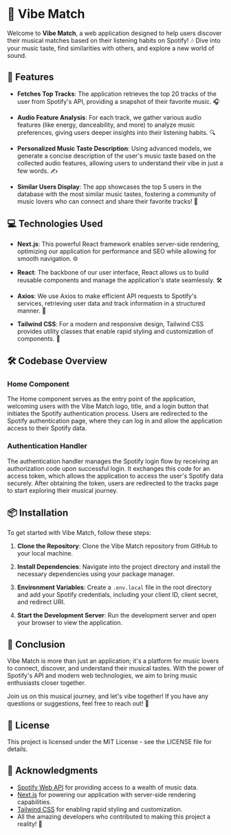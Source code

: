 # 🎵 Vibe Match

Welcome to **Vibe Match**, a web application designed to help users discover their musical matches based on their listening habits on Spotify! 🎶 Dive into your music taste, find similarities with others, and explore a new world of sound.

## 🚀 Features

- **Fetches Top Tracks**: The application retrieves the top 20 tracks of the user from Spotify's API, providing a snapshot of their favorite music. 🎧

- **Audio Feature Analysis**: For each track, we gather various audio features (like energy, danceability, and more) to analyze music preferences, giving users deeper insights into their listening habits. 🔍

- **Personalized Music Taste Description**: Using advanced models, we generate a concise description of the user's music taste based on the collected audio features, allowing users to understand their vibe in just a few words. ✍️

- **Similar Users Display**: The app showcases the top 5 users in the database with the most similar music tastes, fostering a community of music lovers who can connect and share their favorite tracks! 👥

## 💻 Technologies Used

- **Next.js**: This powerful React framework enables server-side rendering, optimizing our application for performance and SEO while allowing for smooth navigation. 🌐

- **React**: The backbone of our user interface, React allows us to build reusable components and manage the application's state seamlessly. 🛠️

- **Axios**: We use Axios to make efficient API requests to Spotify's services, retrieving user data and track information in a structured manner. 📡

- **Tailwind CSS**: For a modern and responsive design, Tailwind CSS provides utility classes that enable rapid styling and customization of components. 🎨

## 🛠️ Codebase Overview

### Home Component

The Home component serves as the entry point of the application, welcoming users with the Vibe Match logo, title, and a login button that initiates the Spotify authentication process. Users are redirected to the Spotify authentication page, where they can log in and allow the application access to their Spotify data.

### Authentication Handler

The authentication handler manages the Spotify login flow by receiving an authorization code upon successful login. It exchanges this code for an access token, which allows the application to access the user's Spotify data securely. After obtaining the token, users are redirected to the tracks page to start exploring their musical journey.

## 📦 Installation

To get started with Vibe Match, follow these steps:

1. **Clone the Repository**: Clone the Vibe Match repository from GitHub to your local machine.

2. **Install Dependencies**: Navigate into the project directory and install the necessary dependencies using your package manager.

3. **Environment Variables**: Create a `.env.local` file in the root directory and add your Spotify credentials, including your client ID, client secret, and redirect URI.

4. **Start the Development Server**: Run the development server and open your browser to view the application.

## 🎉 Conclusion

Vibe Match is more than just an application; it's a platform for music lovers to connect, discover, and understand their musical tastes. With the power of Spotify's API and modern web technologies, we aim to bring music enthusiasts closer together.

Join us on this musical journey, and let's vibe together! If you have any questions or suggestions, feel free to reach out! 🎤

## 📝 License

This project is licensed under the MIT License - see the LICENSE file for details.

## 🤝 Acknowledgments

- [Spotify Web API](https://developer.spotify.com/documentation/web-api/) for providing access to a wealth of music data.
- [Next.js](https://nextjs.org/) for powering our application with server-side rendering capabilities.
- [Tailwind CSS](https://tailwindcss.com/) for enabling rapid styling and customization.
- All the amazing developers who contributed to making this project a reality! 🙌
